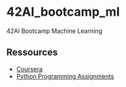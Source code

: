 # 42AI_bootcamp_ml

42AI Bootcamp Machine Learning

## Ressources

- [Coursera](https://www.coursera.org/learn/machine-learning/home/welcome)
- [Python Programming Assignments](https://github.com/dibgerge/ml-coursera-python-assignments)
